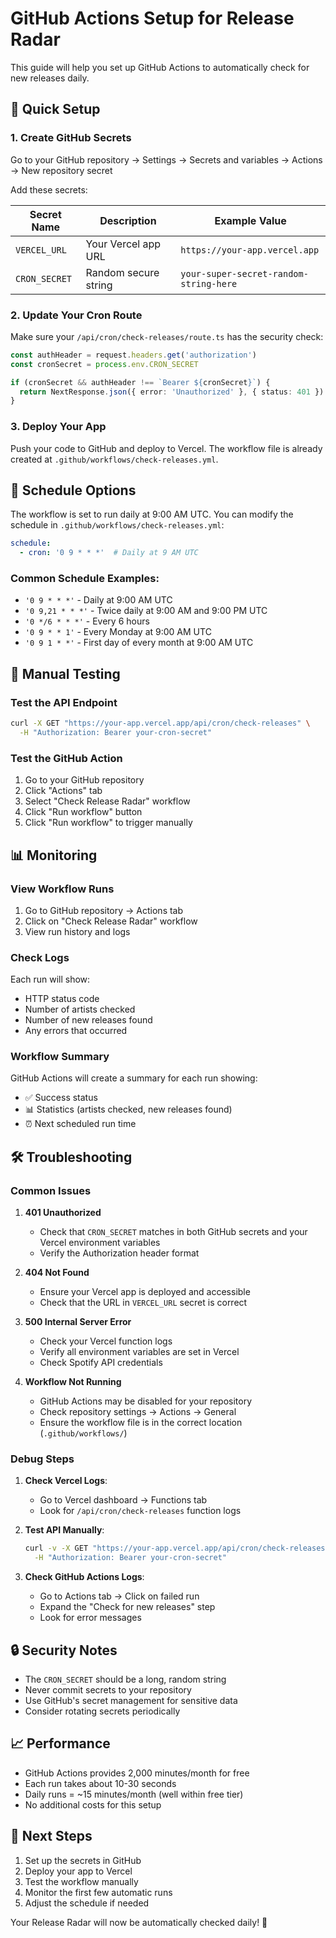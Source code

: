 # GitHub Actions Setup for Release Radar

This guide will help you set up GitHub Actions to automatically check for new releases daily.

## 🚀 Quick Setup

### 1. Create GitHub Secrets

Go to your GitHub repository → Settings → Secrets and variables → Actions → New repository secret

Add these secrets:

| Secret Name | Description | Example Value |
|-------------|-------------|---------------|
| `VERCEL_URL` | Your Vercel app URL | `https://your-app.vercel.app` |
| `CRON_SECRET` | Random secure string | `your-super-secret-random-string-here` |

### 2. Update Your Cron Route

Make sure your `/api/cron/check-releases/route.ts` has the security check:

```typescript
const authHeader = request.headers.get('authorization')
const cronSecret = process.env.CRON_SECRET

if (cronSecret && authHeader !== `Bearer ${cronSecret}`) {
  return NextResponse.json({ error: 'Unauthorized' }, { status: 401 })
}
```

### 3. Deploy Your App

Push your code to GitHub and deploy to Vercel. The workflow file is already created at `.github/workflows/check-releases.yml`.

## 📅 Schedule Options

The workflow is set to run daily at 9:00 AM UTC. You can modify the schedule in `.github/workflows/check-releases.yml`:

```yaml
schedule:
  - cron: '0 9 * * *'  # Daily at 9 AM UTC
```

### Common Schedule Examples:

- `'0 9 * * *'` - Daily at 9:00 AM UTC
- `'0 9,21 * * *'` - Twice daily at 9:00 AM and 9:00 PM UTC
- `'0 */6 * * *'` - Every 6 hours
- `'0 9 * * 1'` - Every Monday at 9:00 AM UTC
- `'0 9 1 * *'` - First day of every month at 9:00 AM UTC

## 🔧 Manual Testing

### Test the API Endpoint

```bash
curl -X GET "https://your-app.vercel.app/api/cron/check-releases" \
  -H "Authorization: Bearer your-cron-secret"
```

### Test the GitHub Action

1. Go to your GitHub repository
2. Click "Actions" tab
3. Select "Check Release Radar" workflow
4. Click "Run workflow" button
5. Click "Run workflow" to trigger manually

## 📊 Monitoring

### View Workflow Runs

1. Go to GitHub repository → Actions tab
2. Click on "Check Release Radar" workflow
3. View run history and logs

### Check Logs

Each run will show:
- HTTP status code
- Number of artists checked
- Number of new releases found
- Any errors that occurred

### Workflow Summary

GitHub Actions will create a summary for each run showing:
- ✅ Success status
- 📊 Statistics (artists checked, new releases found)
- ⏰ Next scheduled run time

## 🛠️ Troubleshooting

### Common Issues

1. **401 Unauthorized**
   - Check that `CRON_SECRET` matches in both GitHub secrets and your Vercel environment variables
   - Verify the Authorization header format

2. **404 Not Found**
   - Ensure your Vercel app is deployed and accessible
   - Check that the URL in `VERCEL_URL` secret is correct

3. **500 Internal Server Error**
   - Check your Vercel function logs
   - Verify all environment variables are set in Vercel
   - Check Spotify API credentials

4. **Workflow Not Running**
   - GitHub Actions may be disabled for your repository
   - Check repository settings → Actions → General
   - Ensure the workflow file is in the correct location (`.github/workflows/`)

### Debug Steps

1. **Check Vercel Logs**:
   - Go to Vercel dashboard → Functions tab
   - Look for `/api/cron/check-releases` function logs

2. **Test API Manually**:
   ```bash
   curl -v -X GET "https://your-app.vercel.app/api/cron/check-releases" \
     -H "Authorization: Bearer your-cron-secret"
   ```

3. **Check GitHub Actions Logs**:
   - Go to Actions tab → Click on failed run
   - Expand the "Check for new releases" step
   - Look for error messages

## 🔒 Security Notes

- The `CRON_SECRET` should be a long, random string
- Never commit secrets to your repository
- Use GitHub's secret management for sensitive data
- Consider rotating secrets periodically

## 📈 Performance

- GitHub Actions provides 2,000 minutes/month for free
- Each run takes about 10-30 seconds
- Daily runs = ~15 minutes/month (well within free tier)
- No additional costs for this setup

## 🎯 Next Steps

1. Set up the secrets in GitHub
2. Deploy your app to Vercel
3. Test the workflow manually
4. Monitor the first few automatic runs
5. Adjust the schedule if needed

Your Release Radar will now be automatically checked daily! 🎵
